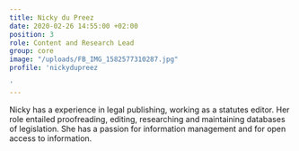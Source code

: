```yaml
---
title: Nicky du Preez
date: 2020-02-26 14:55:00 +02:00
position: 3
role: Content and Research Lead
group: core
image: "/uploads/FB_IMG_1582577310287.jpg"
profile: 'nickydupreez

'
---
```


Nicky has a experience in legal publishing, working as a statutes editor. Her role entailed proofreading, editing, researching and maintaining databases of legislation. She has a passion for information management and for open access to information.